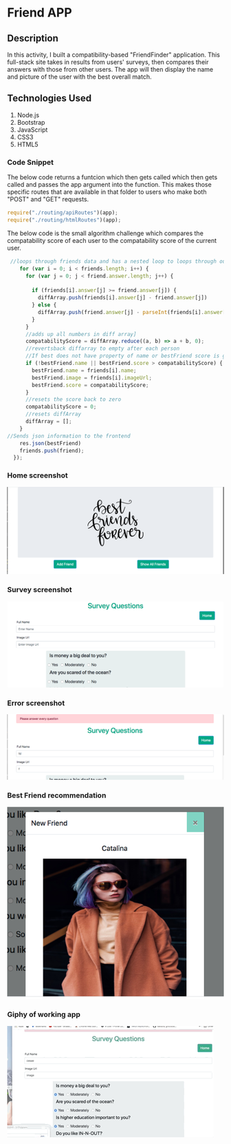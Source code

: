 # Friend APP

## Description
In this activity, I built a compatibility-based "FriendFinder" application. This full-stack site takes in results from users' surveys, then compares their answers with those from other users. The app will then display the name and picture of the user with the best overall match. 

## Technologies Used
1. Node.js
2. Bootstrap
3. JavaScript
4. CSS3
5. HTML5

### Code Snippet

The below code returns a funtcion which then gets called which then gets called and passes the app 
argument into the function. This makes those specific routes that are available in that folder to users
who make both "POST" and "GET" requests. 

```javascript
require("./routing/apiRoutes")(app);
require("./routing/htmlRoutes")(app);
```

The below code is the small algorithm challenge which compares the compatability score 
of each user to the compatability score of the current user. 

```javascript
 //loops through friends data and has a nested loop to loops through our current friend 
    for (var i = 0; i < friends.length; i++) {
      for (var j = 0; j < friend.answer.length; j++) {

        if (friends[i].answer[j] >= friend.answer[j]) {
          diffArray.push(friends[i].answer[j] - friend.answer[j])
        } else {
          diffArray.push(friend.answer[j] - parseInt(friends[i].answer[j]))
        }
      }
      //adds up all numbers in diff array]
      compatabilityScore = diffArray.reduce((a, b) => a + b, 0);
      //revertsback diffarray to empty after each person
      //If best does not have property of name or bestFriend score is greater then current score
      if (!bestFriend.name || bestFriend.score > compatabilityScore) {
        bestFriend.name = friends[i].name;
        bestFriend.image = friends[i].imageUrl;
        bestFriend.score = compatabilityScore;
      }
      //resets the score back to zero
      compatabilityScore = 0;
      //resets diffArray
      diffArray = [];
    }
//Sends json information to the frontend
    res.json(bestFriend)
    friends.push(friend);
  });
```

### Home screenshot
![Home Pic](/public/images/home-screen.png)

### Survey screenshot
![Survey Pic](/public/images/survey-screen.png)

### Error screenshot
![error Pic](/public/images/error-message.png)

### Best Friend recommendation
![sucess Pic](/public/images/sucess.png)

### Giphy of working app
![site giphy](/public/images/friend-giphy.gif)
